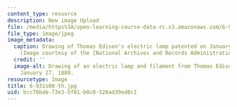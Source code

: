 ```yaml
---
content_type: resource
description: New image Upload
file: /media/https%3A/open-learning-course-data-rc.s3.amazonaws.com/6-931-development-of-inventions-and-creative-ideas-spring-2008/bcc76bab73e35f81b0c0526ad39ed8c1_6-931s08-th.jpg
file_type: image/jpeg
image_metadata:
  caption: Drawing of Thomas Edison's electric lamp patented on January 27, 1880.
    (Image courtesy of the [National Archives and Records Administration](http://www.archives.gov/).)
  credit: ''
  image-alt: Drawing of an electric lamp and filament from Thomas Edison's U.S. patent,
    January 27, 1880.
resourcetype: Image
title: 6-931s08-th.jpg
uid: bcc76bab-73e3-5f81-b0c0-526ad39ed8c1
---
```

